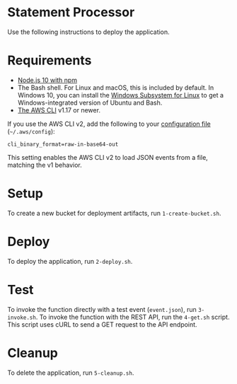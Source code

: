 # Statement Processor

Use the following instructions to deploy the application.

# Requirements
- [Node.js 10 with npm](https://nodejs.org/en/download/releases/)
- The Bash shell. For Linux and macOS, this is included by default. In Windows 10, you can install the [Windows Subsystem for Linux](https://docs.microsoft.com/en-us/windows/wsl/install-win10) to get a Windows-integrated version of Ubuntu and Bash.
- [The AWS CLI](https://docs.aws.amazon.com/cli/latest/userguide/cli-chap-install.html) v1.17 or newer.

If you use the AWS CLI v2, add the following to your [configuration file](https://docs.aws.amazon.com/cli/latest/userguide/cli-configure-files.html) (`~/.aws/config`):

```
cli_binary_format=raw-in-base64-out
```

This setting enables the AWS CLI v2 to load JSON events from a file, matching the v1 behavior.

# Setup
To create a new bucket for deployment artifacts, run `1-create-bucket.sh`.

# Deploy
To deploy the application, run `2-deploy.sh`.

# Test
To invoke the function directly with a test event (`event.json`), run `3-invoke.sh`.
To invoke the function with the REST API, run the `4-get.sh` script. This script uses cURL to send a GET request to the API endpoint.

# Cleanup
To delete the application, run `5-cleanup.sh`.
